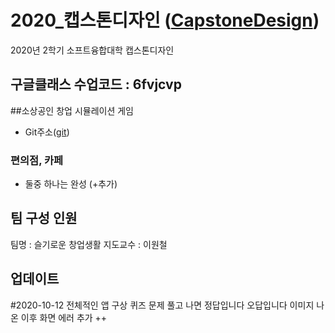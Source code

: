 
# 2020_캡스톤디자인 ([CapstoneDesign]( https://github.com/lab-lwc/20202_CapstoneDesign ))  
2020년 2학기 소프트융합대학 캡스톤디자인 

## 구글클래스 수업코드 : 6fvjcvp  

##소상공인 창업 시뮬레이션 게임
  * Git주소([git]( https://github.com/hjie0314/memoming_git ))  
### 편의점, 카페 
  * 둘중 하나는 완성 (+추가)
  
## 팀 구성 인원
팀명 :  슬기로운 창업생활 
지도교수 : 이원철  

## 업데이트
#2020-10-12
전체적인 앱 구상
퀴즈 문제 풀고 나면 정답입니다 오답입니다 이미지 나온 이후 화면 에러
추가 ++

